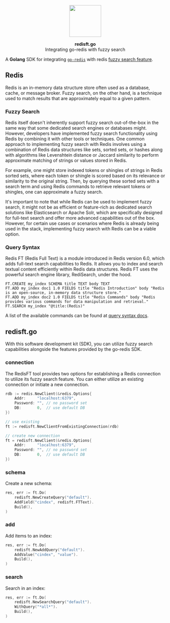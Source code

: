 <p align="center">
  <a href="https://skillicons.dev">
    <img width="100" src="https://skillicons.dev/icons?i=redis" />
  </a>
</p>

<p align="center">
    <b>redisft.go</b><br />
    Integrating go-redis with fuzzy search
</p>

A __Golang__ SDK for integrating [```go-redis```](https://github.com/redis/go-redis) with redis [fuzzy search feature](https://redis.com/blog/what-is-fuzzy-matching/).

## Redis

Redis is an in-memory data structure store often used as a database, cache, or message broker. Fuzzy search, on the other hand, is a technique used to match results that are approximately equal to a given pattern.

### Fuzzy Search

Redis itself doesn't inherently support fuzzy search out-of-the-box in the same way that some dedicated search engines or databases might. However, developers have implemented fuzzy search functionality using Redis by combining it with other tools or techniques.
One common approach to implementing fuzzy search with Redis involves using a combination of Redis data structures like sets, sorted sets, or hashes along with algorithms like Levenshtein distance or Jaccard similarity to perform approximate matching of strings or values stored in Redis.

For example, one might store indexed tokens or shingles of strings in Redis sorted sets, where each token or shingle is scored based on its relevance or similarity to the original string. Then, by querying these sorted sets with a search term and using Redis commands to retrieve relevant tokens or shingles, one can approximate a fuzzy search.

It's important to note that while Redis can be used to implement fuzzy search, it might not be as efficient or feature-rich as dedicated search solutions like Elasticsearch or Apache Solr, which are specifically designed for full-text search and offer more advanced capabilities out of the box. However, for certain use cases or scenarios where Redis is already being used in the stack, implementing fuzzy search with Redis can be a viable option.

### Query Syntax

Redis FT (Redis Full Text) is a module introduced in Redis version 6.0, which adds full-text search capabilities to Redis. It allows you to index and search textual content efficiently within Redis data structures. Redis FT uses the powerful search engine library, RediSearch, under the hood.

```redis
FT.CREATE my_index SCHEMA title TEXT body TEXT
FT.ADD my_index doc1 1.0 FIELDS title "Redis Introduction" body "Redis is an open-source, in-memory data structure store."
FT.ADD my_index doc2 1.0 FIELDS title "Redis Commands" body "Redis provides various commands for data manipulation and retrieval."
FT.SEARCH my_index "@title:(Redis)"
```

A list of the available commands can be found at [query syntax docs](https://redis.io/docs/interact/search-and-query/advanced-concepts/query_syntax/).

## redisft.go

With this software development kit (SDK), you can utilize fuzzy search capabilities alongside the features provided by the go-redis SDK.

### connection

The RedisFT tool provides two options for establishing a Redis connection to utilize its fuzzy search feature. You can either utilize an existing connection or initiate a new connection.

```go
rdb := redis.NewClient(&redis.Options{
    Addr:     "localhost:6379",
    Password: "", // no password set
    DB:       0,  // use default DB
})

// use existing
ft := redisft.NewClientFromExistingConnection(rdb)

// create new connection
ft = redisft.NewClient(&redis.Options{
    Addr:     "localhost:6379",
    Password: "", // no password set
    DB:       0,  // use default DB
})
```

### schema

Create a new schema:

```go
res, err := ft.Do(
    redisft.NewCreateQuery("default").
    AddField("cindex", redisft.FTText).
    Build(), 
)
```

### add

Add items to an index:

```go
res, err := ft.Do(
    redisft.NewAddQuery("default").
    AddValue("cindex", "value").
    Build(),
)
```

### search

Search in an index:

```go
res, err := ft.Do(
    redisft.NewSearchQuery("default").
    WithQuery("*all*").
    Build(),
)
```
